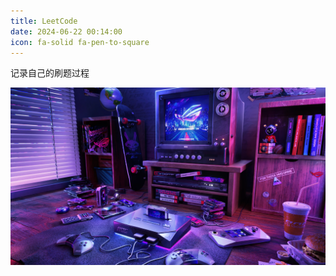 ```yaml
---
title: LeetCode
date: 2024-06-22 00:14:00
icon: fa-solid fa-pen-to-square
---
```


记录自己的刷题过程

![img](../.vuepress/blog-resource/wallhaven-2yx5og.webp)